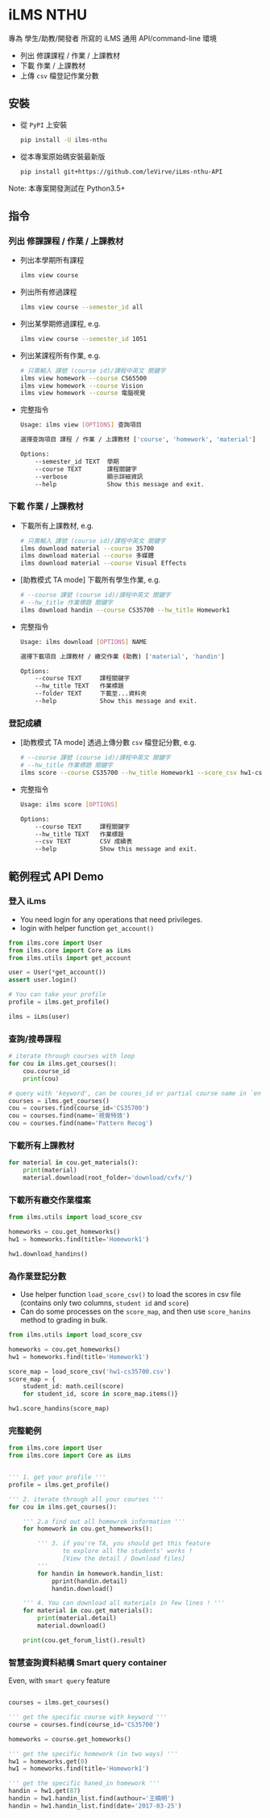 # iLMS NTHU

專為 學生/助教/開發者 所寫的 iLMS 通用 API/command-line 環境

- 列出 修課課程 / 作業 / 上課教材
- 下載 作業 / 上課教材
- 上傳 `csv` 檔登記作業分數

## 安裝

- 從 `PyPI` 上安裝
    ```bash
    pip install -U ilms-nthu
    ```
- 從本專案原始碼安裝最新版
    ```bash
    pip install git+https://github.com/leVirve/iLms-nthu-API
    ```

Note: 本專案開發測試在 Python3.5+

## 指令

### 列出 修課課程 / 作業 / 上課教材

- 列出本學期所有課程
    ```bash
    ilms view course
    ```

- 列出所有修過課程
    ```bash
    ilms view course --semester_id all
    ```

- 列出某學期修過課程, e.g.
    ```bash
    ilms view course --semester_id 1051
    ```

- 列出某課程所有作業, e.g.
    ```bash
    # 只需輸入 課號 (course id)/課程中英文 關鍵字
    ilms view homework --course CS65500
    ilms view homework --course Vision
    ilms view homework --course 電腦視覺
    ```

- 完整指令
    ```bash
    Usage: ilms view [OPTIONS] 查詢項目

    選擇查詢項目 課程 / 作業 / 上課教材 ['course', 'homework', 'material']

    Options:
        --semester_id TEXT  學期
        --course TEXT       課程關鍵字
        --verbose           顯示詳細資訊
        --help              Show this message and exit.
    ```

### 下載 作業 / 上課教材

- 下載所有上課教材, e.g.

    ```bash
    # 只需輸入 課號 (course id)/課程中英文 關鍵字
    ilms download material --course 35700
    ilms download material --course 多媒體
    ilms download material --course Visual Effects
    ```

- [助教模式 TA mode] 下載所有學生作業, e.g.

    ```bash
    # --course 課號 (course id)/課程中英文 關鍵字
    # --hw_title 作業標題 關鍵字
    ilms download handin --course CS35700 --hw_title Homework1
    ```

- 完整指令
    ```bash
    Usage: ilms download [OPTIONS] NAME

    選擇下載項目 上課教材 / 繳交作業 (助教) ['material', 'handin']

    Options:
        --course TEXT     課程關鍵字
        --hw_title TEXT   作業標題
        --folder TEXT     下載至...資料夾
        --help            Show this message and exit.
    ```

### 登記成績

- [助教模式 TA mode] 透過上傳分數 `csv` 檔登記分數, e.g.

    ```bash
    # --course 課號 (course id)/課程中英文 關鍵字
    # --hw_title 作業標題 關鍵字
    ilms score --course CS35700 --hw_title Homework1 --score_csv hw1-cs3570.csv
    ```

- 完整指令
    ```bash
    Usage: ilms score [OPTIONS]

    Options:
        --course TEXT     課程關鍵字
        --hw_title TEXT   作業標題
        --csv TEXT        CSV 成績表
        --help            Show this message and exit.
    ```

## 範例程式 API Demo

### 登入 iLms

- You need login for any operations that need privileges.
- login with helper function `get_account()`

```python
from ilms.core import User
from ilms.core import Core as iLms
from ilms.utils import get_account

user = User(*get_account())
assert user.login()

# You can take your profile
profile = ilms.get_profile()

ilms = iLms(user)
```

### 查詢/搜尋課程

```python
# iterate through courses with loop
for cou in ilms.get_courses():
    cou.course_id
    print(cou)

# query with 'keyword', can be coures_id or partial course name in `en` or `zh`
courses = ilms.get_courses()
cou = courses.find(course_id='CS35700')
cou = courses.find(name='視覺特效')
cou = courses.find(name='Pattern Recog')

```

### 下載所有上課教材

```python
for material in cou.get_materials():
    print(material)
    material.download(root_folder='download/cvfx/')
```

### 下載所有繳交作業檔案

```python
from ilms.utils import load_score_csv

homeworks = cou.get_homeworks()
hw1 = homeworks.find(title='Homework1')

hw1.download_handins()
```

### 為作業登記分數

- Use helper function `load_score_csv()` to load the scores in csv file (contains only two columns, `student id` and `score`)
- Can do some processes on the `score_map`, and then use `score_hanins` method to grading in bulk.

```python
from ilms.utils import load_score_csv

homeworks = cou.get_homeworks()
hw1 = homeworks.find(title='Homework1')

score_map = load_score_csv('hw1-cs35700.csv')
score_map = {
    student_id: math.ceil(score)
    for student_id, score in score_map.items()}

hw1.score_handins(score_map)
```

### 完整範例

```python
from ilms.core import User
from ilms.core import Core as iLms


''' 1. get your profile '''
profile = ilms.get_profile()

''' 2. iterate through all your courses '''
for cou in ilms.get_courses():

    ''' 2.a find out all homewrok information '''
    for homework in cou.get_homeworks():

        ''' 3. if you're TA, you should get this feature
               to explore all the students' works !
               [View the detail / Download files]
        '''
        for handin in homework.handin_list:
            pprint(handin.detail)
            handin.download()

    ''' 4. You can download all materials in few lines ! '''
    for material in cou.get_materials():
        print(material.detail)
        material.download()

    print(cou.get_forum_list().result)
```

### 智慧查詢資料結構 Smart query container

Even, with `smart query` feature

```python

courses = ilms.get_courses()

''' get the specific course with keyword '''
course = courses.find(course_id='CS35700')

homeworks = course.get_homeworks()

''' get the specific homework (in two ways) '''
hw1 = homeworks.get(0)
hw1 = homeworks.find(title='Homework1')

''' get the specific haned_in homework '''
handin = hw1.get(87)
handin = hw1.handin_list.find(authour='王曉明')
handin = hw1.handin_list.find(date='2017-03-25')

```

